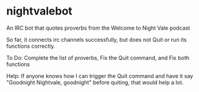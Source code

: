 nightvalebot
============

An IRC bot that quotes proverbs from the Welcome to Night Vale podcast


So far, it connects irc channels successfully, but does not Quit or run its functions correctly.

To Do: Complete the list of proverbs, Fix the Quit command, and Fix both functions

Help: If anyone knows how I can trigger the Quit command and have it say "Goodnight Nightvale, goodnight" before quiting, that would help a lot.
